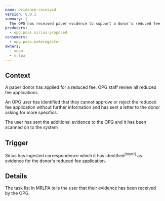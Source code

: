 ```yaml
---
name: evidence-received
version: 0.0.1
summary: |
  The OPG has received paper evidence to support a donor's reduced fee application
producers:
  - opg.poas.sirius-proposed
consumers:
  - opg.poas.makeregister
owners:
  - vega
  - mrlpa
---
```


## Context

A paper donor has applied for a reduced fee. OPG staff review all reduced fee applications.

An OPG user has identified that they cannot approve or reject the reduced fee application without further information and has sent a letter to the donor asking for more specifics.

The user has sent the additional evidence to the OPG and it has been scanned on to the system

## Trigger

Sirius has ingested correspondence which it has identified<sup>[how?]</sup> as evidence for the donor's reduced fee application.

## Details

The task list in MRLPA tells the user that their evidence has been received by the OPG.

<NodeGraph title="Consumer / Producer Diagram" />

<EventExamples />

<Schema />
